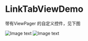 # LinkTabViewDemo
带有ViewPager 的自定义控件，见下图


![Image text](https://raw.githubusercontent.com/yannary/LinkTabViewDemo/master/screenshot/screenshot_1.png)
![Image text](https://raw.githubusercontent.com/yannary/LinkTabViewDemo/master/screenshot/screenshot_2.png)
